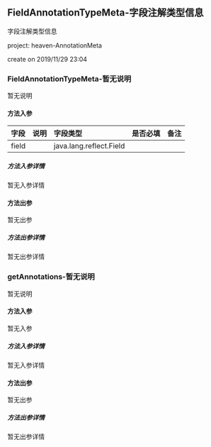 ## FieldAnnotationTypeMeta-字段注解类型信息

字段注解类型信息
<p> project: heaven-AnnotationMeta </p>
<p> create on 2019/11/29 23:04 </p>

### FieldAnnotationTypeMeta-暂无说明

暂无说明

#### 方法入参

| 字段 | 说明 | 字段类型 | 是否必填 | 备注 |
|:---|:---|:---|:---|:----|
| field |  | java.lang.reflect.Field |  |  |

##### 方法入参详情

暂无入参详情

#### 方法出参

暂无出参

##### 方法出参详情

暂无出参详情

### getAnnotations-暂无说明

暂无说明

#### 方法入参

暂无入参

##### 方法入参详情

暂无入参详情

#### 方法出参

暂无出参

##### 方法出参详情

暂无出参详情




